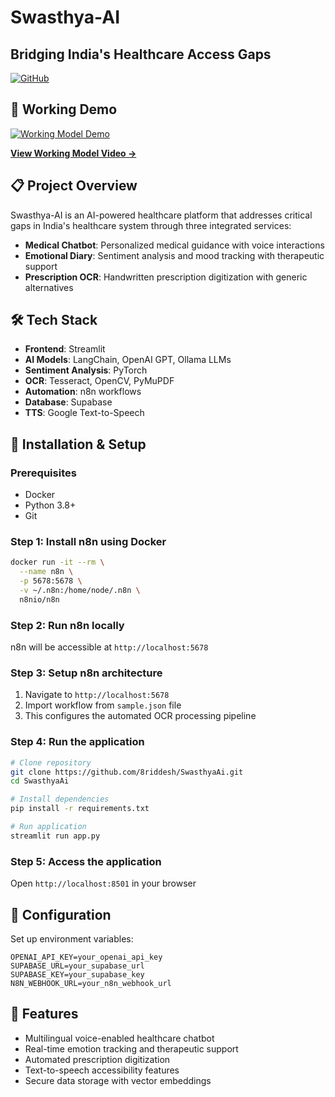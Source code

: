 # Swasthya-AI
## Bridging India's Healthcare Access Gaps

[![GitHub](https://img.shields.io/badge/GitHub-SwasthyaAi-blue)](https://github.com/8riddesh/SwasthyaAi)

## 🎥 Working Demo

[![Working Model Demo](https://img.shields.io/badge/Demo-Working_Model-red)](https://drive.google.com/file/d/1XUySaHxnSM5wD-iho7YXXf0w98zAjTS2/view?usp=sharing)

**[View Working Model Video →](https://drive.google.com/file/d/1XUySaHxnSM5wD-iho7YXXf0w98zAjTS2/view?usp=sharing)**

## 📋 Project Overview

Swasthya-AI is an AI-powered healthcare platform that addresses critical gaps in India's healthcare system through three integrated services:

- **Medical Chatbot**: Personalized medical guidance with voice interactions
- **Emotional Diary**: Sentiment analysis and mood tracking with therapeutic support  
- **Prescription OCR**: Handwritten prescription digitization with generic alternatives

## 🛠️ Tech Stack

- **Frontend**: Streamlit
- **AI Models**: LangChain, OpenAI GPT, Ollama LLMs
- **Sentiment Analysis**: PyTorch
- **OCR**: Tesseract, OpenCV, PyMuPDF
- **Automation**: n8n workflows
- **Database**: Supabase
- **TTS**: Google Text-to-Speech

## 🚀 Installation & Setup

### Prerequisites
- Docker
- Python 3.8+
- Git

### Step 1: Install n8n using Docker
```bash
docker run -it --rm \
  --name n8n \
  -p 5678:5678 \
  -v ~/.n8n:/home/node/.n8n \
  n8nio/n8n
```

### Step 2: Run n8n locally
n8n will be accessible at `http://localhost:5678`

### Step 3: Setup n8n architecture
1. Navigate to `http://localhost:5678`
2. Import workflow from `sample.json` file
3. This configures the automated OCR processing pipeline

### Step 4: Run the application
```bash
# Clone repository
git clone https://github.com/8riddesh/SwasthyaAi.git
cd SwasthyaAi

# Install dependencies
pip install -r requirements.txt

# Run application
streamlit run app.py
```

### Step 5: Access the application
Open `http://localhost:8501` in your browser

## 🔧 Configuration

Set up environment variables:
```env
OPENAI_API_KEY=your_openai_api_key
SUPABASE_URL=your_supabase_url
SUPABASE_KEY=your_supabase_key
N8N_WEBHOOK_URL=your_n8n_webhook_url
```

## 📱 Features

- Multilingual voice-enabled healthcare chatbot
- Real-time emotion tracking and therapeutic support
- Automated prescription digitization
- Text-to-speech accessibility features
- Secure data storage with vector embeddings
